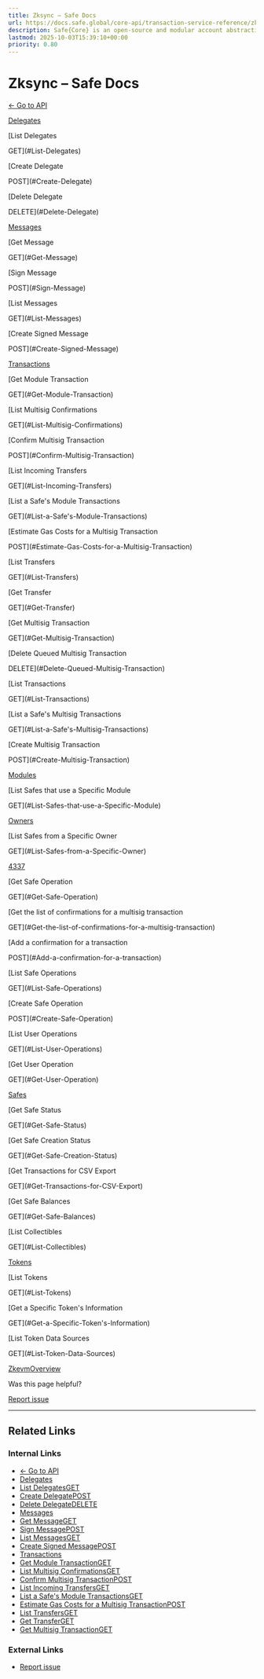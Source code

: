 ```yaml
---
title: Zksync – Safe Docs
url: https://docs.safe.global/core-api/transaction-service-reference/zksync
description: Safe{Core} is an open-source and modular account abstraction stack. Learn about its features and how to use it.
lastmod: 2025-10-03T15:39:10+00:00
priority: 0.80
---
```


# Zksync – Safe Docs

[← Go to API](/core-api/transaction-service-overview)

[Delegates](#Delegates)

[List Delegates

GET](#List-Delegates)

[Create Delegate

POST](#Create-Delegate)

[Delete Delegate

DELETE](#Delete-Delegate)

[Messages](#Messages)

[Get Message

GET](#Get-Message)

[Sign Message

POST](#Sign-Message)

[List Messages

GET](#List-Messages)

[Create Signed Message

POST](#Create-Signed-Message)

[Transactions](#Transactions)

[Get Module Transaction

GET](#Get-Module-Transaction)

[List Multisig Confirmations

GET](#List-Multisig-Confirmations)

[Confirm Multisig Transaction

POST](#Confirm-Multisig-Transaction)

[List Incoming Transfers

GET](#List-Incoming-Transfers)

[List a Safe's Module Transactions

GET](#List-a-Safe's-Module-Transactions)

[Estimate Gas Costs for a Multisig Transaction

POST](#Estimate-Gas-Costs-for-a-Multisig-Transaction)

[List Transfers

GET](#List-Transfers)

[Get Transfer

GET](#Get-Transfer)

[Get Multisig Transaction

GET](#Get-Multisig-Transaction)

[Delete Queued Multisig Transaction

DELETE](#Delete-Queued-Multisig-Transaction)

[List Transactions

GET](#List-Transactions)

[List a Safe's Multisig Transactions

GET](#List-a-Safe's-Multisig-Transactions)

[Create Multisig Transaction

POST](#Create-Multisig-Transaction)

[Modules](#Modules)

[List Safes that use a Specific Module

GET](#List-Safes-that-use-a-Specific-Module)

[Owners](#Owners)

[List Safes from a Specific Owner

GET](#List-Safes-from-a-Specific-Owner)

[4337](#4337)

[Get Safe Operation

GET](#Get-Safe-Operation)

[Get the list of confirmations for a multisig transaction

GET](#Get-the-list-of-confirmations-for-a-multisig-transaction)

[Add a confirmation for a transaction

POST](#Add-a-confirmation-for-a-transaction)

[List Safe Operations

GET](#List-Safe-Operations)

[Create Safe Operation

POST](#Create-Safe-Operation)

[List User Operations

GET](#List-User-Operations)

[Get User Operation

GET](#Get-User-Operation)

[Safes](#Safes)

[Get Safe Status

GET](#Get-Safe-Status)

[Get Safe Creation Status

GET](#Get-Safe-Creation-Status)

[Get Transactions for CSV Export

GET](#Get-Transactions-for-CSV-Export)

[Get Safe Balances

GET](#Get-Safe-Balances)

[List Collectibles

GET](#List-Collectibles)

[Tokens](#Tokens)

[List Tokens

GET](#List-Tokens)

[Get a Specific Token's Information

GET](#Get-a-Specific-Token's-Information)

[List Token Data Sources

GET](#List-Token-Data-Sources)

[Zkevm](/core-api/transaction-service-reference/zkevm "Zkevm")[Overview](/core-api/safe-installation-overview "Overview")

Was this page helpful?

[Report issue](https://github.com/safe-global/safe-docs/issues/new?assignees=&labels=nextra-feedback&projects=&template=nextra-feedback.yml&title=%5BFeedback%5D+)

---

## Related Links

### Internal Links

- [← Go to API](https://docs.safe.global/core-api/transaction-service-overview)
- [Delegates](https://docs.safe.global/core-api/transaction-service-reference/zksync)
- [List DelegatesGET](https://docs.safe.global/core-api/transaction-service-reference/zksync)
- [Create DelegatePOST](https://docs.safe.global/core-api/transaction-service-reference/zksync)
- [Delete DelegateDELETE](https://docs.safe.global/core-api/transaction-service-reference/zksync)
- [Messages](https://docs.safe.global/core-api/transaction-service-reference/zksync)
- [Get MessageGET](https://docs.safe.global/core-api/transaction-service-reference/zksync)
- [Sign MessagePOST](https://docs.safe.global/core-api/transaction-service-reference/zksync)
- [List MessagesGET](https://docs.safe.global/core-api/transaction-service-reference/zksync)
- [Create Signed MessagePOST](https://docs.safe.global/core-api/transaction-service-reference/zksync)
- [Transactions](https://docs.safe.global/core-api/transaction-service-reference/zksync)
- [Get Module TransactionGET](https://docs.safe.global/core-api/transaction-service-reference/zksync)
- [List Multisig ConfirmationsGET](https://docs.safe.global/core-api/transaction-service-reference/zksync)
- [Confirm Multisig TransactionPOST](https://docs.safe.global/core-api/transaction-service-reference/zksync)
- [List Incoming TransfersGET](https://docs.safe.global/core-api/transaction-service-reference/zksync)
- [List a Safe's Module TransactionsGET](https://docs.safe.global/core-api/transaction-service-reference/zksync)
- [Estimate Gas Costs for a Multisig TransactionPOST](https://docs.safe.global/core-api/transaction-service-reference/zksync)
- [List TransfersGET](https://docs.safe.global/core-api/transaction-service-reference/zksync)
- [Get TransferGET](https://docs.safe.global/core-api/transaction-service-reference/zksync)
- [Get Multisig TransactionGET](https://docs.safe.global/core-api/transaction-service-reference/zksync)

### External Links

- [Report issue](https://github.com/safe-global/safe-docs/issues/new?assignees=&labels=nextra-feedback&projects=&template=nextra-feedback.yml&title=%5BFeedback%5D+)
